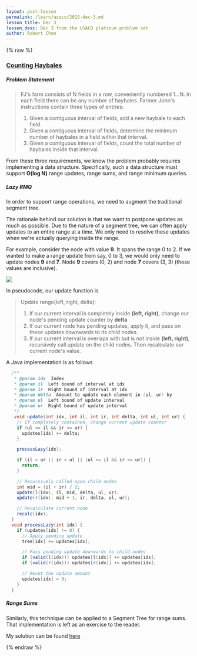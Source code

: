 ```yaml
---
layout: post-lesson
permalink: /learn/usaco/2015-dec-3.md
lesson_title: Dec 3
lesson_desc: Dec 3 from the USACO platinum problem set
author: Robert Chen
---
```


{% raw %}

### [Counting Haybales](http://usaco.org/index.php?page=viewproblem2&cpid=578)

##### Problem Statement
>FJ's farm consists of N fields in a row, conveniently numbered 1…N. In each field there can be any number of haybales. Farmer John's instructions contain three types of entries: 
>
> 1) Given a contiguous interval of fields, add a new haybale to each field.
> 2) Given a contiguous interval of fields, determine the minimum number of haybales in a field within that interval.
> 3) Given a contiguous interval of fields, count the total number of haybales inside that interval.

From these three requirements, we know the problem probably requires implementing a data structure. Specifically, such a data structure must support **O(log N)** range updates, range sums, and range minimum queries. 

##### Lazy RMQ

In order to support range operations, we need to augment the traditional segment tree. 

The rationale behind our solution is that we want to postpone updates as much as possible. Due to the nature of a segment tree, we can often apply updates to an entire range at a time. We only need to resolve these updates when we're actually querying inside the range. 

For example, consider the node with value **9**. It spans the range 0 to 2. If we wanted to make a range update from say, 0 to 3, we would only need to update nodes **9** and **7**. Node **9** covers (0, 2) and node **7** covers (3, 3) (these values are inclusive). 

![](https://www.geeksforgeeks.org/wp-content/uploads/segment-tree1.png)

In pseudocode, our update function is

> Update range(left, right, delta):
> 1. If our current interval is completely inside **(left, right)**, change our node's pending update counter by **delta**
> 2. If our current node has pending updates, apply it, and pass on these updates downwards to its child nodes.
> 3. If our current interval is overlaps with but is not inside **(left, right)**, recursively call update on the child nodes. Then recalculate our current node's value. 

A Java implementation is as follows

```java
  /**
   * @param idx  Index
   * @param il  Left bound of interval at idx
   * @param ir  Right bound of interval at idx
   * @param delta  Amount to update each element in (ul, ur) by
   * @param ul  Left bound of update interval
   * @param ur  Right bound of update interval
   */
   void update(int idx, int il, int ir, int delta, int ul, int ur) {
    // If completely contained, change current update counter
    if (ul <= il && ir <= ur) {
      updates[idx] += delta;
    }

    processLazy(idx);

    if (il > ur || ir < ul || (ul <= il && ir <= ur)) {
      return;
    }

    // Recursively called upon child nodes
    int mid = (il + ir) / 2;
    update(l(idx), il, mid, delta, ul, ur);
    update(r(idx), mid + 1, ir, delta, ul, ur);

    // Recalculate current node
    recalc(idx);
  }
  void processLazy(int idx) {
    if (updates[idx] != 0) {
      // Apply pending update
      tree[idx] += updates[idx];

      // Pass pending update downwards to child nodes
      if (valid(l(idx))) updates[l(idx)] += updates[idx];
      if (valid(r(idx))) updates[r(idx)] += updates[idx];

      // Reset the update amount
      updates[idx] = 0;
    }
  }
```

##### Range Sums
Similarly, this technique can be applied to a Segment Tree for range sums. That implementation is left as an exercise to the reader. 

My solution can be found [here](https://github.com/chen-robert/writeups/blob/master/usaco/2015/code/haybales.java)

{% endraw %}

